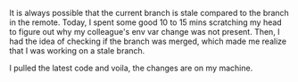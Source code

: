 It is always possible that the current branch is stale compared to the branch in the remote.
Today, I spent some good 10 to 15 mins scratching my head to figure out why my colleague's env var change was not present.
Then, I had the idea of checking if the branch was merged, which made me realize that I was working on a stale branch.

I pulled the latest code and voila, the changes are on my machine.
